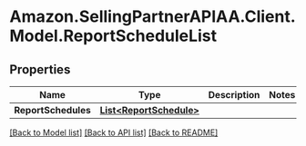 # Amazon.SellingPartnerAPIAA.Client.Model.ReportScheduleList
## Properties

Name | Type | Description | Notes
------------ | ------------- | ------------- | -------------
**ReportSchedules** | [**List&lt;ReportSchedule&gt;**](ReportSchedule.md) |  | 

[[Back to Model list]](../README.md#documentation-for-models) [[Back to API list]](../README.md#documentation-for-api-endpoints) [[Back to README]](../README.md)


